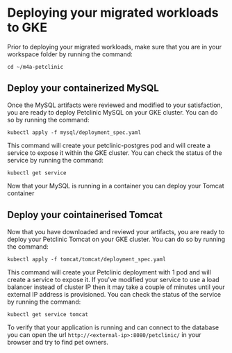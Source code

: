 # Deploying your migrated workloads to GKE
Prior to deploying your migrated workloads, make sure that you are in your workspace folder by running the command:
```
cd ~/m4a-petclinic
```

## Deploy your containerized MySQL
Once the MySQL artifacts were reviewed and modified to your satisfaction, you are ready to deploy Petclinic MySQL on your GKE cluster. You can do so by running the command:
```
kubectl apply -f mysql/deployment_spec.yaml
```
This command will create your petclinic-postgres pod and will create a service to expose it within the GKE cluster. You can check the status of the service by running the command:
```
kubectl get service
```

Now that your MySQL is running in a container you can deploy your Tomcat container

## Deploy your cointainerised Tomcat
Now that you have downloaded and reviewd your artifacts, you are ready to deploy your Petclinic Tomcat on your GKE cluster. You can do so by running the command:
```
kubectl apply -f tomcat/tomcat/deployment_spec.yaml
```
This command will create your Petclinic deployment with 1 pod and will create a service to expose it. If you've modified your service to use a load balancer instead of cluster IP then it may take a couple of minutes until your external IP address is provisioned. You can check the status of the service by running the command:
```
kubectl get service tomcat
```
To verify that your application is running and can connect to the database you can open the url `http://<external-ip>:8080/petclinic/` in your browser and try to find pet owners.
